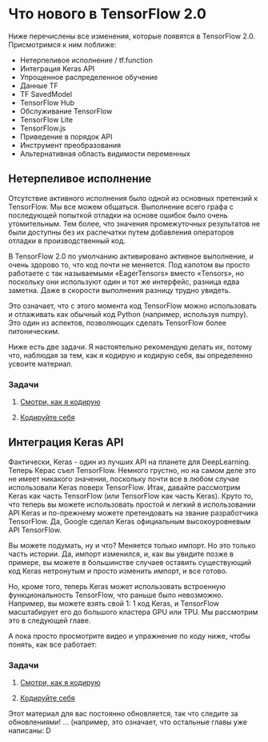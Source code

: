 # Что нового в TensorFlow 2.0

Ниже перечислены все изменения, которые появятся в TensorFlow 2.0. Присмотримся к ним поближе:

- Нетерпеливое исполнение / tf.function
- Интеграция Keras API
- Упрощенное распределенное обучение
- Данные TF
- TF SavedModel
- TensorFlow Hub
- Обслуживание TensorFlow
- TensorFlow Lite
- TensorFlow.js
- Приведение в порядок API
- Инструмент преобразования
- Альтернативная область видимости переменных

## Нетерпеливое исполнение

Отсутствие активного исполнения было одной из основных претензий к TensorFlow. Мы все можем общаться. Выполнение всего графа с последующей попыткой отладки на основе ошибок было очень утомительным. Тем более, что значения промежуточных результатов не были доступны без их распечатки путем добавления операторов отладки в производственный код.

В TensorFlow 2.0 по умолчанию активировано активное выполнение, и очень здорово то, что код почти не меняется. Под капотом вы просто работаете с так называемыми «EagerTensors» вместо «Tensors», но поскольку они используют один и тот же интерфейс, разница едва заметна. Даже в скорости выполнения разницу трудно увидеть.

Это означает, что с этого момента код TensorFlow можно использовать и отлаживать как обычный код Python (например, используя numpy). Это один из аспектов, позволяющих сделать TensorFlow более питоническим.

Ниже есть две задачи. Я настоятельно рекомендую делать их, потому что, наблюдая за тем, как я кодирую и кодирую себя, вы определенно усвоите материал.

### Задачи

1. [Смотри, как я кодирую](https://www.youtube.com/watch?v=J3_b4461qxU)

2. [Кодируйте себя](https://github.com/romeokienzler/TensorFlow/blob/master/notebooks/tf2.eagerexec.ipynb)

## Интеграция Keras API

Фактически, Keras - один из лучших API на планете для DeepLearning. Теперь Керас съел TensorFlow. Немного грустно, но на самом деле это не имеет никакого значения, поскольку почти все в любом случае использовали Keras поверх TensorFlow. Итак, давайте рассмотрим Keras как часть TensorFlow (или TensorFlow как часть Keras). Круто то, что теперь вы можете использовать простой и легкий в использовании API Keras и по-прежнему можете претендовать на звание разработчика TensorFlow. Да, Google сделал Keras официальным высокоуровневым API TensorFlow.

Вы можете подумать, ну и что? Меняется только импорт. Но это только часть истории. Да, импорт изменился, и, как вы увидите позже в примере, вы можете в большинстве случаев оставить существующий код Keras нетронутым и просто изменить импорт, и все готово.

Но, кроме того, теперь Keras может использовать встроенную функциональность TensorFlow, что раньше было невозможно. Например, вы можете взять свой 1: 1 код Keras, и TensorFlow масштабирует его до большого кластера GPU или TPU. Мы рассмотрим это в следующей главе.

А пока просто просмотрите видео и упражнение по коду ниже, чтобы понять, как все работает:

### Задачи

1. [Смотри, как я кодирую](https://www.youtube.com/watch?v=D4mJZQdgV0Y)

2. [Кодируйте себя](https://github.com/romeokienzler/TensorFlow/blob/master/notebooks/tf2.keras.ipynb)

Этот материал для вас постоянно обновляется, так что следите за обновлениями! ... (например, это означает, что остальные главы уже написаны: D
